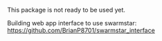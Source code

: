 This package is not ready to be used yet.

Building web app interface to use swarmstar:
https://github.com/BrianP8701/swarmstar_interface
